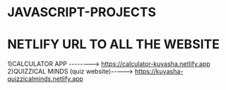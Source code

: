 # JAVASCRIPT-PROJECTS
# NETLIFY URL TO ALL THE WEBSITE


1)CALCULATOR APP --------> https://calculator-kuyasha.netlify.app 
2)QUIZZICAL MINDS (quiz website)-----> https://kuyasha-quizzicalminds.netlify.app

